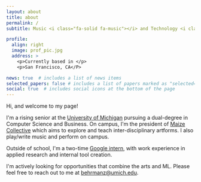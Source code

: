 ```yaml
---
layout: about
title: about
permalink: /
subtitle: Music <i class="fa-solid fa-music"></i> and Technology <i class="fa-solid fa-code"></i>

profile:
  align: right
  image: prof_pic.jpg
  address: >
    <p>Currently based in </p>
    <p>San Francisco, CA</P>

news: true  # includes a list of news items
selected_papers: false # includes a list of papers marked as "selected={true}"
social: true  # includes social icons at the bottom of the page
---
```

Hi, and welcome to my page!

I'm a rising senior at the [University of Michigan](http://umich.edu) pursuing a dual-degree in Computer Science and Business. On campus, I'm the president of [Maize Collective](https://www.instagram.com/maizecollective/?hl=en) which aims to explore and teach inter-disciplinary artforms. I also play/write music and perform on campus.

Outside of school, I'm a two-time [Google intern](https://careers.google.com/students/), with work experience in applied research and internal tool creation.

I'm actively looking for opportunities that combine the arts and ML. Please feel free to reach out to me at behrmanz@umich.edu. 